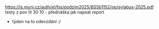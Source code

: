 https://is.muni.cz/auth/el/fss/podzim2025/BSSb1152/op/sylabus-2025.pdf
testy z pov lit
30 10 - přednáška jak napsat report
- týden na to odevzdání :/
